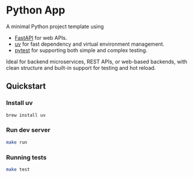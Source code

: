 # Python App

A minimal Python project template using
- [FastAPI](https://fastapi.tiangolo.com) for web APIs.
- [uv](https://docs.astral.sh/uv) for fast dependency and virtual environment management.
- [pytest](https://docs.pytest.org) for supporting both simple and complex testing.

Ideal for backend microservices, REST APIs, or web-based backends, with clean structure and built-in support for testing and hot reload.

## Quickstart

### Install uv
```bash
brew install uv
```

### Run dev server
```bash
make run
```

### Running tests
```bash
make test
```

